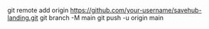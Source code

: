 git remote add origin https://github.com/your-username/savehub-landing.git
git branch -M main
git push -u origin main

